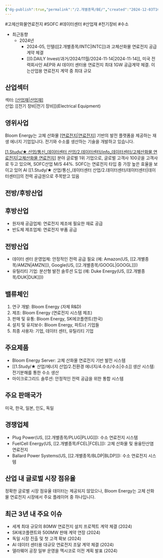 ```yaml
---
{"dg-publish":true,"permalink":"/2.개별종목/BE/","created":"2024-12-03T10:01:32.880+09:00","updated":"2025-06-03T20:05:57.927+09:00"}
---
```


#고체산화물연료전지 #SOFC #데이터센터 #산업재 #전기장비 #수소 

- 최근동향
	- 2024년
		- 2024-05, 인텔([[2.개별종목/INTC\|INTC]])과 고체산화물 연료전지 공급계약 체결
		- [[0.DAILY Invest/과거/2024/11월/2024-11-14\|2024-11-14]], 미국 전력회사인 AEP와 AI 데이터 센터용 연료전지 최대 1GW 공급계약 체결. 이는산업용 연료전지 계약 중 최대 규모  


## 산업섹터

섹터: [[산업재\|산업재]](Industrials)  
산업: [[전기 장비\|전기 장비]](Electrical Equipment)

## 영위사업

Bloom Energy는 고체 산화물 [[연료전지\|연료전지]](SOFC) 기반의 발전 플랫폼을 제공하는 재생 에너지 기업입니다. 전기와 수소를 생산하는 기술을 개발하고 있습니다.

[[1.Study/★ 산업/통신_데이터센터 산업/2.데이터센터/info_데이터센터/고체산화물 연료전지\|고체산화물 연료전지]](SOFC) 분야 글로벌 1위 기업으로, 글로벌 고객사 100곳을 고객사로 두고 있으며, SOFC산업 M/S 44%. SOFC는 연료전지 타입 중 가장 높은 효율을 보이고 있어 AI [[1.Study/★ 산업/통신_데이터센터 산업/2.데이터센터/데이터센터\|데이터센터]]의 전력 공급원으로 주목받고 있음


## 전방/후방산업

## 후방산업

- 원자재 공급업체: 연료전지 제조에 필요한 재료 공급
- 반도체 제조업체: 연료전지 부품 공급

## 전방산업

- 데이터 센터 운영업체: 안정적인 전력 공급 필요 (예: Amazon(US, [[2.개별종목/AMZN\|AMZN]]), Google(US, [[2.개별종목/GOOGL\|GOOGL]]))
- 유틸리티 기업: 분산형 발전 솔루션 도입 (예: Duke Energy(US, [[2.개별종목/DUK\|DUK]]))

## 밸류체인

1. 연구 개발: Bloom Energy (자체 R&D)
2. 제조: Bloom Energy (연료전지 시스템 제조)
3. 판매 및 유통: Bloom Energy, SK에코플랜트(한국)
4. 설치 및 유지보수: Bloom Energy, 파트너 기업들
5. 최종 사용자: 기업, 데이터 센터, 유틸리티 기업

## 주요제품

- Bloom Energy Server: 고체 산화물 연료전지 기반 발전 시스템
- [[1.Study/★ 산업/에너지 산업/2.친환경 에너지/4.수소/수소\|수소]] 생산 시스템: 전기분해를 통한 수소 생산
- 마이크로그리드 솔루션: 안정적인 전력 공급을 위한 통합 시스템

## 주요 판매국가

미국, 한국, 일본, 인도, 독일

## 경쟁업체

- Plug Power(US, [[2.개별종목/PLUG\|PLUG]]): 수소 연료전지 시스템
- FuelCell Energy(US, [[2.개별종목/FCEL\|FCEL]]): 고체 산화물 및 용융탄산염 연료전지
- Ballard Power Systems(US, [[2.개별종목/BLDP\|BLDP]]): 수소 연료전지 시스템

## 산업 내 글로벌 시장 점유율

정확한 글로벌 시장 점유율 데이터는 제공되지 않았으나, Bloom Energy는 고체 산화물 연료전지 시장에서 주요 플레이어 중 하나입니다.

## 최근 3년 내 주요 이슈

- 세계 최대 규모의 80MW 연료전지 설치 프로젝트 계약 체결 (2024)
- SK에코플랜트와 500MW 판매 계약 연장 (2024)
- 독일 시장 진출 및 첫 고객 확보 (2024)
- AI 데이터 센터용 대규모 연료전지 조달 계약 체결 (2024)
- 델라웨어 공장 일부 운영을 멕시코로 이전 계획 발표 (2024)